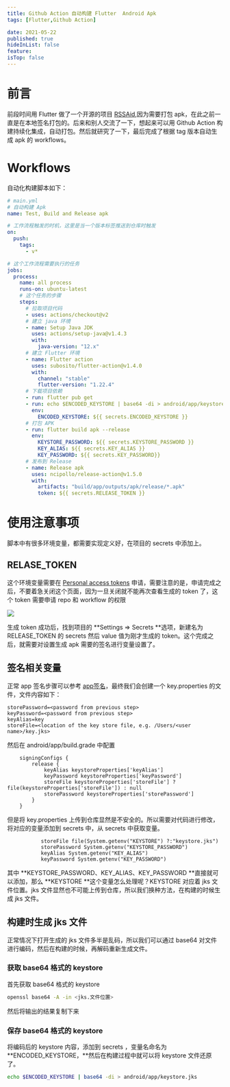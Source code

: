 ```yaml
---
title: Github Action 自动构建 Flutter  Android Apk
tags: [Flutter,Github Action]

date: 2021-05-22
published: true
hideInList: false
feature: 
isTop: false
---
```



#  前言
前段时间用 Flutter 做了一个开源的项目 [RSSAid](https://github.com/lt94/RSSAid),因为需要打包 apk，在此之前一直是在本地签名打包的。后来和别人交流了一下，想起来可以用 Github Action 构建持续化集成，自动打包。然后就研究了一下，最后完成了根据 tag 版本自动生成 apk 的 workflows。
#  Workflows
自动化构建脚本如下：
```yaml
# main.yml
# 自动构建 Apk
name: Test, Build and Release apk

# 工作流程触发的时机，这里是当一个版本标签推送到仓库时触发
on:
  push:
    tags:
      - v*

# 这个工作流程需要执行的任务
jobs:
  process:
    name: all process
    runs-on: ubuntu-latest
    # 这个任务的步骤
    steps:
      # 拉取项目代码
      - uses: actions/checkout@v2
      # 建立 java 环境
      - name: Setup Java JDK
        uses: actions/setup-java@v1.4.3
        with:
          java-version: "12.x"
      # 建立 Flutter 环境
      - name: Flutter action
        uses: subosito/flutter-action@v1.4.0
        with:
          channel: "stable"
          flutter-version: "1.22.4"
      # 下载项目依赖
      - run: flutter pub get
      - run: echo $ENCODED_KEYSTORE | base64 -di > android/app/keystore.jks
        env:
          ENCODED_KEYSTORE: ${{ secrets.ENCODED_KEYSTORE }}
      # 打包 APK
      - run: flutter build apk --release
        env:
          KEYSTORE_PASSWORD: ${{ secrets.KEYSTORE_PASSWORD }}
          KEY_ALIAS: ${{ secrets.KEY_ALIAS }}
          KEY_PASSWORD: ${{ secrets.KEY_PASSWORD}}
      # 发布到 Release
      - name: Release apk
        uses: ncipollo/release-action@v1.5.0
        with:
          artifacts: "build/app/outputs/apk/release/*.apk"
          token: ${{ secrets.RELEASE_TOKEN }}
```
#  使用注意事项
脚本中有很多环境变量，都需要实现定义好，在项目的 secrets 中添加上。
## RELASE_TOKEN
这个环境变量需要在 [Personal access tokens](https://github.com/settings/tokens) 申请，需要注意的是，申请完成之后，不要着急关闭这个页面，因为一旦关闭就不能再次查看生成的 token 了，这个 token 需要申请 repo 和 workflow 的权限

![](/posts/1610071792.jpeg)

生成 token 成功后，找到项目的 **Settings => Secrets **选项，新建名为 RELEASE_TOKEN 的 secrets 然后 value 值为刚才生成的 token。这个完成之后，就需要对设置生成 apk 需要的签名进行变量设置了。
##  签名相关变量
正常 app 签名步骤可以参考 [app签名](https://flutterchina.club/android-release/#app%E7%AD%BE%E5%90%8D)，最终我们会创建一个 key.properties 的文件，文件内容如下：
```
storePassword=<password from previous step>
keyPassword=<password from previous step>
keyAlias=key
storeFile=<location of the key store file, e.g. /Users/<user name>/key.jks>
```
然后在 android/app/build.grade 中配置
```
    signingConfigs {
        release {
            keyAlias keystoreProperties['keyAlias']
            keyPassword keystoreProperties['keyPassword']
            storeFile keystoreProperties['storeFile'] ? file(keystoreProperties['storeFile']) : null
            storePassword keystoreProperties['storePassword']
        }
    }
```
但是将 key.properties 上传到仓库显然是不安全的。所以需要对代码进行修改，将对应的变量添加到 secrets  中，从 secrets  中获取变量。
```
           storeFile file(System.getenv("KEYSTORE") ?:"keystore.jks")
           storePassword System.getenv("KEYSTORE_PASSWORD")
           keyAlias System.getenv("KEY_ALIAS")
           keyPassword System.getenv("KEY_PASSWORD")
```
其中 **KEYSTORE_PASSWORD、KEY_ALIAS、KEY_PASSWORD **直接就可以添加，那么 **KEYSTORE **这个变量怎么处理呢？KEYSTORE 对应着 jks 文件位置。jks 文件显然也不可能上传到仓库，所以我们换种方法，在构建的时候生成 jks 文件。
## 构建时生成 jks 文件
正常情况下打开生成的 jks 文件多半是乱码，所以我们可以通过 base64 对文件进行编码，然后在构建的时候，再解码重新生成文件。
### 获取 base64 格式的 keystore
首先获取 base64 格式的 keystore 
```bash
openssl base64 -A -in <jks.文件位置>
```
然后将输出的结果复制下来
### 保存 base64 格式的 keystore
将编码后的 keystore 内容，添加到 secrets ，变量名命名为 **ENCODED_KEYSTORE，**然后在构建过程中就可以将 keystore 文件还原了。
```bash
echo $ENCODED_KEYSTORE | base64 -di > android/app/keystore.jks
```
